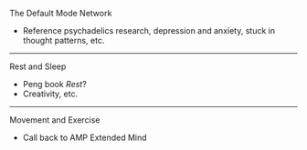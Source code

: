 The Default Mode Network

- Reference psychadelics research, depression and anxiety, stuck in thought patterns, etc. 

---

Rest and Sleep

- Peng book *Rest*?
- Creativity, etc. 

---

Movement and Exercise

- Call back to AMP Extended Mind